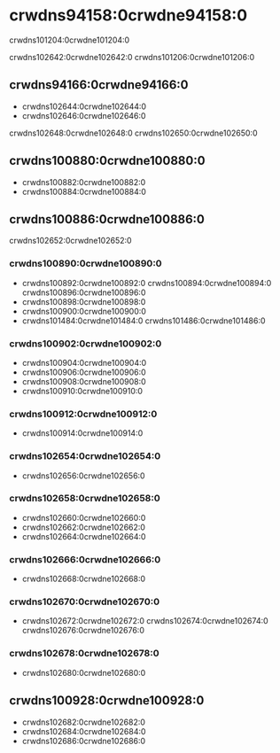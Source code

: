 # crwdns94158:0crwdne94158:0

<p class="description">crwdns101204:0crwdne101204:0</p>

crwdns102642:0crwdne102642:0 crwdns101206:0crwdne101206:0

## crwdns94166:0crwdne94166:0

- crwdns102644:0crwdne102644:0
- crwdns102646:0crwdne102646:0

crwdns102648:0crwdne102648:0 crwdns102650:0crwdne102650:0

## crwdns100880:0crwdne100880:0

- crwdns100882:0crwdne100882:0
- crwdns100884:0crwdne100884:0

## crwdns100886:0crwdne100886:0

crwdns102652:0crwdne102652:0

### crwdns100890:0crwdne100890:0

- crwdns100892:0crwdne100892:0 crwdns100894:0crwdne100894:0 crwdns100896:0crwdne100896:0
- crwdns100898:0crwdne100898:0
- crwdns100900:0crwdne100900:0
- crwdns101484:0crwdne101484:0 crwdns101486:0crwdne101486:0

### crwdns100902:0crwdne100902:0

- crwdns100904:0crwdne100904:0
- crwdns100906:0crwdne100906:0
- crwdns100908:0crwdne100908:0
- crwdns100910:0crwdne100910:0

### crwdns100912:0crwdne100912:0

- crwdns100914:0crwdne100914:0

### crwdns102654:0crwdne102654:0

- crwdns102656:0crwdne102656:0

### crwdns102658:0crwdne102658:0

- crwdns102660:0crwdne102660:0
- crwdns102662:0crwdne102662:0
- crwdns102664:0crwdne102664:0

### crwdns102666:0crwdne102666:0

- crwdns102668:0crwdne102668:0

### crwdns102670:0crwdne102670:0

- crwdns102672:0crwdne102672:0 crwdns102674:0crwdne102674:0 crwdns102676:0crwdne102676:0

### crwdns102678:0crwdne102678:0

- crwdns102680:0crwdne102680:0

## crwdns100928:0crwdne100928:0

- crwdns102682:0crwdne102682:0
- crwdns102684:0crwdne102684:0
- crwdns102686:0crwdne102686:0